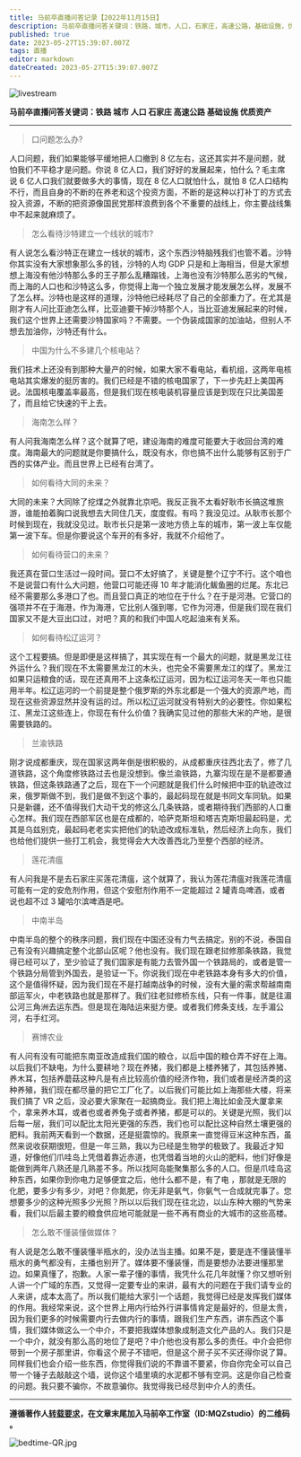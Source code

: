 ```yaml
---
title: 马前卒直播问答记录【2022年11月15日】 
description: 马前卒直播问答关键词：铁路，城市，人口，石家庄，高速公路，基础设施，优质资产。
published: true
date: 2023-05-27T15:39:07.007Z
tags: 直播
editor: markdown
dateCreated: 2023-05-27T15:39:07.007Z
---
```



![livestream](https://img.bedtime.news/2023/05/27/6471c5909e087.jpg)

**马前卒直播问答关键词：<kbd>铁路</kbd> <kbd>城市</kbd> <Kbd>人口</kbd> <kbd>石家庄</kbd> <kbd>高速公路</kbd> <kbd>基础设施</kbd> <kbd>优质资产</kbd>**

- - -

> 口问题怎么办?

人口问题，我们如果能够平缓地把人口撤到 8 亿左右，这还其实并不是问题，就怕我们不平稳才是问题。你说 8 亿人口，我们好好的发展起来，怕什么？毛主席说 6 亿人口我们就要做多大的事情，现在 8 亿人口就怕什么，就怕 8 亿人口结构不行，而且自身的不断的在养老和这个投资方面，不断的是这种以打补丁的方式去投入资源，不断的把资源像国民党那样浪费到各个不重要的战线上，你主要战线集中不起来就麻烦了。

> 怎么看待沙特建立一个线状的城市?

有人说怎么看沙特正在建立一线状的城市，这个东西沙特脑残我们也管不着。沙特你其实没有大家想象那么多的钱，沙特的人均 GDP 只是和上海相当，但是大家想想上海没有他沙特那么多的王子那么乱糟蹋钱，上海也没有沙特那么恶劣的气候，而上海的人口也和沙特这么多，你觉得上海一个独立发展才能发展怎么样，发展不了怎么样。沙特也是这样的道理，沙特他已经耗尽了自己的全部重力了。在尤其是刚才有人问比亚迪怎么样，比亚迪要干掉沙特那个人，当比亚迪发展起来的时候，我们这个世界上还需要沙特国家吗？不需要。一个伪装成国家的加油站，但别人不想去加油你，沙特还有什么。


> 中国为什么不多建几个核电站？

我们技术上还没有到那种大量产的时候，如果大家不看电站，看机组，这两年电核电站其实爆发的挺厉害的。我们已经是不错的核电国家了，下一步先赶上美国再说。法国核电覆盖率最高，但是我们现在核电装机容量应该是到现在只比美国差了，而且给它快速的干上去。

> 海南怎么样？

有人问我海南怎么样？这个就算了吧，建设海南的难度可能要大于收回台湾的难度。海南最大的问题就是你要搞什么，既没有水，你也搞不出什么能够有区别于广西的实体产业。而且世界上已经有台湾了。

> 如何看待大同的未来？

大同的未来？大同除了挖煤之外就靠北京吧。我反正我不太看好耿市长搞这堆旅游，谁能拍着胸口说我想去大同住几天，度度假。有吗？我没见过。从耿市长那个时候到现在，我就没见过。耿市长只是第一波地方债上车的城市，第一波上车仅能第一波下车。但是你要说这个车开的有多好，我就不介绍他了。

> 如何看待营口的未来？

我还真在营口生活过一段时间。营口不太好搞了，关键是整个辽宁不行。这个咱也不是说营口有什么大问题，他营口可能还得 10 年才能消化鲅鱼圈的烂尾。东北已经不需要那么多港口了也。而且营口真正的地位在于什么？在于是河港。它营口的强项并不在于海港，作为海港，它比别人强到哪，它作为河港，但是我们现在我们国家又不是大豆出口过，对吧？真的和我们中国人吃起油来有关系。


> 如何看待松辽运河？

这个工程要搞。但是即便是这样搞了，其实现在有一个最大的问题，就是黑龙江往外运什么？我们现在不太需要黑龙江的木头，也完全不需要黑龙江的煤了。黑龙江如果只运粮食的话，现在还真用不上这条松辽运河，因为松辽运河冬天一年也只能用半年。松辽运河的一个前提是整个俄罗斯的外东北都是一个强大的资源产地，而现在这些资源显然并没有运的过。所以松辽运河就没有特别大的必要性。你如果松江、黑龙江这些连上，你现在有什么价值？我确实见过他的那些大米的产地，是很需要铁路的。

> 兰渝铁路

刚才说成都重庆，现在国家这两年倒是很积极的，从成都重庆往西北去了，修了几道铁路，这个角度修铁路过去也是没想到。像兰渝铁路，九寨沟现在是不是都要通铁路，但这条铁路通了之后，现在下一个问题就是我们什么时候把中亚的轨迹改过来，俄罗斯做不到，我们是做不到这个事的，最起码现在就是书同文车同轨。如果只是新疆，还不值得我们大动干戈的修这么几条铁路，或者期待我们西部的人口重心怎样。我们现在西部军区也是在成都的，哈萨克斯坦和塔吉克斯坦最起码是，尤其是乌兹别克，最起码老老实实把他们的轨迹改成标准轨，然后经济上向东，我们也给他们提供一些打工机会，我觉得会大大改善西北乃至整个西部的经济。


> 莲花清瘟

有人问我是不是去石家庄买莲花清瘟，这个就算了，我认为莲花清瘟对我莲花清瘟可能有一定的安危剂作用，但这个安慰剂作用不一定能超过 2 罐青岛啤酒，或者说也超不过 3 罐哈尔滨啤酒是吧。

> 中南半岛

中南半岛的整个的秩序问题，我们现在中国还没有力气去搞定。别的不说，泰国自己有没有兴趣搞定整个北部山区呢？他也没有。我们现在跟老挝修那条铁路，我觉得已经可以了，至少验证了我们国家是有能力去管外国一个铁路局的，或者是管一个铁路分局管到外国去，是验证一下。你说我们现在中老铁路本身有多大的价值，这个是值得怀疑，因为我们现在不是打越南战争的时候，没有大量的需求帮越南南部运军火，中老铁路也就是那样了。我们往老挝修桥东线，只有一件事，就是往湄公河三角洲去运东西。但是现在海陆运来挺方便。或者我们修条支线，左手湄公河，右手红河。

> 赛博农业

有人问有没有可能把东南亚改造成我们国的粮仓，以后中国的粮仓弄不好在上海。以后我们不缺电，为什么要耕地？现在养猪，我们都是上楼养猪了，其包括养猪、养木耳，包括养蘑菇这种凡是有点比较高价值的经济作物，我们或者是经济类的这种养殖，我们现在都尽量的把它工厂化了。以后我们可能比如上海那些大楼，将来我们搞了 VR 之后，没必要大家聚在一起搞商业。我们把上海比如金茂大厦拿来个，拿来养木耳，或者也或者养兔子或者养猪，都是可以的。关键是光照，我们以后每一层，我们可以配比太阳光更强的东西，我们也可以配比这种自然土壤更强的肥料。我前两天看到一个数据，还是挺震惊的。我原来一直觉得豆米这种东西，虽然来说收获期很短，但是一年三熟，我以为已经是生物学的极致了。我最近才知道，好像他们爪哇岛上凭借着靠近赤道，也凭借着当地的火山的肥料，他们好像是能做到两年八熟还是几熟差不多。所以找阿岛能聚集那么多的人口。但是爪哇岛这种东西，如果你到你电力足够便宜之后，他什么都不是，有了电 ，那就是无限的化肥，要多少有多少，对吧？你氮肥，你无非是氨气，你氨气一合成就完事了。您想要多少的这种光照多少光照？所以以后我们现在往北边，以山东种大棚的气势来看，我们以后最主要的粮食供应地可能就是一些不再有商业的大城市的这些高楼。

> 怎么敢不懂装懂做媒体？

有人说是怎么敢不懂装懂半瓶水的，没办法当主播。如果不是，要是连不懂装懂半瓶水的勇气都没有，主播也别开了。媒体要不懂装懂，而是要想办法要进懂那里边。如果真懂了，抱歉。人家一辈子懂的事情，我凭什么花几年就懂？你又想听别人讲一个广域的东西，又觉得一定要专业的来讲，最有大的问题在于我们请专业的人来讲，成本太高了。所以我们能给大家引一个话题，我觉得已经是发挥我们媒体的作用。我经常来说，这个世界上用内行给外行讲事情肯定是最好的，但是太贵，因为我们更多的时候需要内行去做内行的事情，跟我们生产东西，讲东西这个事情，我们媒体做这么一个中介，不要把我媒体想象成制造文化产品的人。我们只是一个中介，就没有那么高的地位了是吧？中介他也没有那么多的责任。中介会把你带到一个房子那里讲，你看这个房子不错吧，但是这个房子买不买还得你说了算。同样我们也会介绍一些东西，你觉得我们说的不靠谱不要紧，你自你完全可以自己带一个锤子去敲敲这个墙，说你这个墙里填的水泥都不够有空洞。这是你自己检查的问题。我只要不骗你，不故意骗你。我觉得我已经尽到中介人的责任。

---

**遵循著作人[转载要求](https://mp.weixin.qq.com/s/lAykTTrSjDxadBYtOaseOw)，在文章末尾加入马前卒工作室（ID:MQZstudio）的二维码 。** 

![bedtime-QR.jpg](https://img.bedtime.news/2023/05/27/6471cf5822541.jpg)
